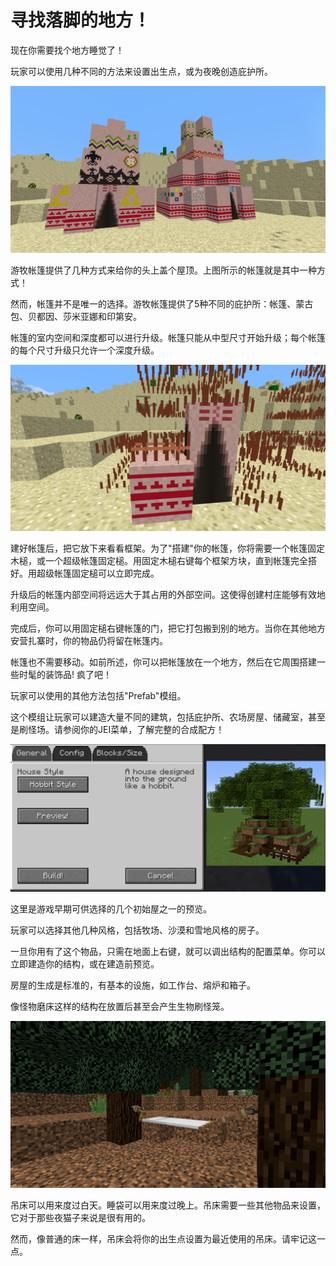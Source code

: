 # 寻找落脚的地方！

现在你需要找个地方睡觉了！

玩家可以使用几种不同的方法来设置出生点，或为夜晚创造庇护所。

![炎热沙漠中的小帐篷和大帐篷](tepes.png)

游牧帐篷提供了几种方式来给你的头上盖个屋顶。上图所示的帐篷就是其中一种方式！

然而，帐篷并不是唯一的选择。游牧帐篷提供了5种不同的庇护所：帐篷、蒙古包、贝都因、莎米亚娜和印第安。

帐篷的室内空间和深度都可以进行升级。帐篷只能从中型尺寸开始升级；每个帐篷的每个尺寸升级只允许一个深度升级。

![一个帐篷的框架和一个被轻微加工过的框架方块](settingupcamp.png)

建好帐篷后，把它放下来看看框架。为了"搭建"你的帐篷，你将需要一个帐篷固定木槌，或一个超级帐篷固定槌。用固定木槌右键每个框架方块，直到帐篷完全搭好。用超级帐篷固定槌可以立即完成。

升级后的帐篷内部空间将远远大于其占用的外部空间。这使得创建村庄能够有效地利用空间。

完成后，你可以用固定槌右键帐篷的门，把它打包搬到别的地方。当你在其他地方安营扎寨时，你的物品仍将留在帐篷内。

帐篷也不需要移动。如前所述，你可以把帐篷放在一个地方，然后在它周围搭建一些时髦的装饰品! 疯了吧！


玩家可以使用的其他方法包括"Prefab"模组。

这个模组让玩家可以建造大量不同的建筑，包括庇护所、农场房屋、储藏室，甚至是刷怪场。请参阅你的JEI菜单，了解完整的合成配方！

![预览"初始小屋"物品](prefabpreview.png)

这里是游戏早期可供选择的几个初始屋之一的预览。

玩家可以选择其他几种风格，包括牧场、沙漠和雪地风格的房子。

一旦你用有了这个物品，只需在地面上右键，就可以调出结构的配置菜单。你可以立即建造你的结构，或在建造前预览。

房屋的生成是标准的，有基本的设施，如工作台、熔炉和箱子。

像怪物磨床这样的结构在放置后甚至会产生生物刷怪笼。

![两棵树之间的吊床](hammock.png)

吊床可以用来度过白天。睡袋可以用来度过晚上。吊床需要一些其他物品来设置，它对于那些夜猫子来说是很有用的。

然而，像普通的床一样，吊床会将你的出生点设置为最近使用的吊床。请牢记这一点。